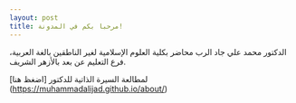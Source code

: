 ```yaml
---
layout: post
title: مرحبا بكم في المدونة!
---
```


 الدكتور محمد علي جاد الرب محاضر بكلية العلوم الإسلامية لغير الناطقين بالغة العربية، فرع التعليم عن بعد بالأزهر الشريف. 

لمطالعة السيرة الذاتية للدكتور [اضغظ هنا] (https://muhammadalijad.github.io/about/)  
